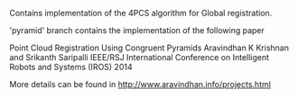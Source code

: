 Contains implementation of the 4PCS algorithm for Global registration.

'pyramid' branch contains the implementation of the following paper

Point Cloud Registration Using Congruent Pyramids 
Aravindhan K Krishnan and Srikanth Saripalli 
IEEE/RSJ International Conference on Intelligent Robots and Systems (IROS) 2014

More details can be found in http://www.aravindhan.info/projects.html
